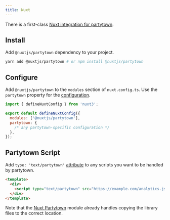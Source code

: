 ```yaml
---
title: Nuxt
---
```


There is a first-class [Nuxt integration for partytown](https://github.com/nuxt-community/partytown-module).

## Install

Add `@nuxtjs/partytown` dependency to your project.

```bash
yarn add @nuxtjs/partytown # or npm install @nuxtjs/partytown
```

## Configure

Add `@nuxtjs/partytown` to the `modules` section of `nuxt.config.ts`. Use the `partytown` property for the [configuration](/configuration).

```js
import { defineNuxtConfig } from 'nuxt3';

export default defineNuxtConfig({
  modules: ['@nuxtjs/partytown'],
  partytown: {
    /* any partytown-specific configuration */
  },
});
```

## Partytown Script

Add `type: 'text/partytown'` [attribute](/partytown-scripts) to any scripts you want to be handled by partytown.

```html
<template>
  <div>
    <script type="text/partytown" src="https://example.com/analytics.js" />
  </div>
</template>
```

Note that the [Nuxt Partytown](https://github.com/nuxt-community/partytown-module) module already handles copying the library files to the correct location.
